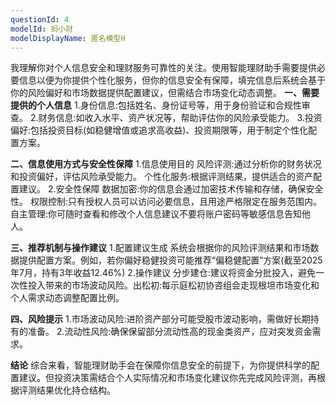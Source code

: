 ```yaml
---
questionId: 4
modelId: 蚂小财
modelDisplayName: 匿名模型H
---
```

我理解你对个人信息安全和理财服务可靠性的关注。使用智能理财助手需要提供必要信息以便为你提供个性化服务，但你的信息安全有保障，填完信息后系统会基于你的风险偏好和市场数据提供配置建议，但需结合市场变化动态调整。
**一、需要提供的个人信息**
1.身份信息:包括姓名、身份证号等，用于身份验证和合规性审查。
2.财务信息:如收入水平、资产状况等，帮助评估你的风险承受能力。
3.投资偏好:包括投资目标(如稳健增值或追求高收益)、投资期限等，用于制定个性化配置方案。

**二、信息使用方式与安全性保障**
1.信息使用目的
风险评测:通过分析你的财务状况和投资偏好，评估风险承受能力。
个性化服务:根据评测结果，提供适合的资产配置建议。
2.安全性保障
数据加密:你的信息会通过加密技术传输和存储，确保安全性。
权限控制:只有授权人员可以访问必要信息，且用途严格限定在服务范围内。
自主管理:你可随时查看和修改个人信息建议不要将账户密码等敏感信息告知他人。

**三、推荐机制与操作建议**
1.配置建议生成
系统会根据你的风险评测结果和市场数据提供配置方案。例如，若你偏好稳健投资可能推荐“偏稳健配置”方案(截至2025年7月，持有3年收益12.46%)
2.操作建议
分步建仓:建议将资金分批投入，避免一次性投入带来的市场波动风险。出松初:每示庭松初协咨组会走现根坦市场变化和个人需求动态调整配置比例。

**四、风险提示**
1.市场波动风险:进阶资产部分可能受股市波动影响，需做好长期持有的准备。
2.流动性风险:确保保留部分流动性高的现金类资产，应对突发资金需求。

**结论**
综合来看，智能理财助手会在保障你信息安全的前提下，为你提供科学的配置建议。但投资决策需结合个人实际情况和市场变化建议你先完成风险评测，再根据评测结果优化持仓结构。
